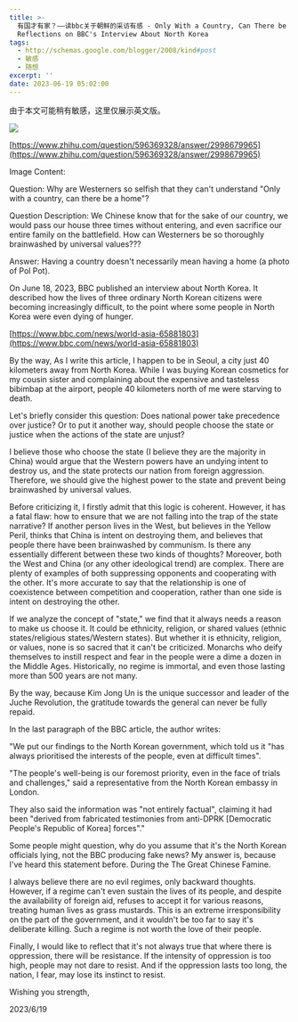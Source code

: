 ```yaml
---
title: >-
  有国才有家？——读bbc关于朝鲜的采访有感 - Only With a Country, Can There be a Home? —
  Reflections on BBC's Interview About North Korea
tags:
  - http://schemas.google.com/blogger/2008/kind#post
  - 敏感
  - 随想
excerpt: ''
date: 2023-06-19 05:02:00
---
```


<!-- more -->
由于本文可能稍有敏感，这里仅展示英文版。

  

[![](https://blogger.googleusercontent.com/img/a/AVvXsEhKrqhSl_iQ6KLkXUczo7SuuhH6SCZpgoQeiqN_GA6UW-RrPMna0w-8jYdkGsTMozJDLzBeZ1IvxSRa_fb8gS1aUo8vWOBzVobLx88yyBPc3Q2xGrju5vPA57_kujPCx5oxSgBfEVHimOah-Rg2fdQp60PaSTewQJii-XYq2MOqTHkE6Bm8JPpMGPk16zc=w552-h640)](https://blogger.googleusercontent.com/img/a/AVvXsEhKrqhSl_iQ6KLkXUczo7SuuhH6SCZpgoQeiqN_GA6UW-RrPMna0w-8jYdkGsTMozJDLzBeZ1IvxSRa_fb8gS1aUo8vWOBzVobLx88yyBPc3Q2xGrju5vPA57_kujPCx5oxSgBfEVHimOah-Rg2fdQp60PaSTewQJii-XYq2MOqTHkE6Bm8JPpMGPk16zc)

  
[https://www.zhihu.com/question/596369328/answer/2998679965](https://www.zhihu.com/question/596369328/answer/2998679965)

  

Image Content:

Question: Why are Westerners so selfish that they can't understand "Only with a country, can there be a home"?

Question Description: We Chinese know that for the sake of our country, we would pass our house three times without entering, and even sacrifice our entire family on the battlefield. How can Westerners be so thoroughly brainwashed by universal values???

Answer: Having a country doesn't necessarily mean having a home (a photo of Pol Pot).

  

On June 18, 2023, BBC published an interview about North Korea. It described how the lives of three ordinary North Korean citizens were becoming increasingly difficult, to the point where some people in North Korea were even dying of hunger.

 [https://www.bbc.com/news/world-asia-65881803](https://www.bbc.com/news/world-asia-65881803)

  

By the way, As I write this article, I happen to be in Seoul, a city just 40 kilometers away from North Korea. While I was buying Korean cosmetics for my cousin sister and complaining about the expensive and tasteless bibimbap at the airport, people 40 kilometers north of me were starving to death.

  

Let's briefly consider this question: Does national power take precedence over justice? Or to put it another way, should people choose the state or justice when the actions of the state are unjust?

  

I believe those who choose the state (I believe they are the majority in China) would argue that the Western powers have an undying intent to destroy us, and the state protects our nation from foreign aggression. Therefore, we should give the highest power to the state and prevent being brainwashed by universal values.

  

Before criticizing it, I firstly admit that this logic is coherent. However, it has a fatal flaw: how to ensure that we are not falling into the trap of the state narrative? If another person lives in the West, but believes in the Yellow Peril, thinks that China is intent on destroying them, and believes that people there have been brainwashed by communism. Is there any essentially different between these two kinds of thoughts? Moreover, both the West and China (or any other ideological trend) are complex. There are plenty of examples of both suppressing opponents and cooperating with the other. It's more accurate to say that the relationship is one of coexistence between competition and cooperation, rather than one side is intent on destroying the other.

  

If we analyze the concept of "state," we find that it always needs a reason to make us choose it. It could be ethnicity, religion, or shared values (ethnic states/religious states/Western states). But whether it is ethnicity, religion, or values, none is so sacred that it can't be criticized. Monarchs who deify themselves to instill respect and fear in the people were a dime a dozen in the Middle Ages. Historically, no regime is immortal, and even those lasting more than 500 years are not many.

  

By the way, because Kim Jong Un is the unique successor and leader of the Juche Revolution, the gratitude towards the general can never be fully repaid.

  

In the last paragraph of the BBC article, the author writes:

"We put our findings to the North Korean government, which told us it "has always prioritised the interests of the people, even at difficult times".

"The people's well-being is our foremost priority, even in the face of trials and challenges," said a representative from the North Korean embassy in London.

They also said the information was "not entirely factual", claiming it had been "derived from fabricated testimonies from anti-DPRK \[Democratic People's Republic of Korea\] forces"."

  

Some people might question, why do you assume that it's the North Korean officials lying, not the BBC producing fake news? My answer is, because I've heard this statement before. During the The Great Chinese Famine.

  

I always believe there are no evil regimes, only backward thoughts. However, if a regime can't even sustain the lives of its people, and despite the availability of foreign aid, refuses to accept it for various reasons, treating human lives as grass mustards. This is an extreme irresponsibility on the part of the government, and it wouldn't be too far to say it's deliberate killing. Such a regime is not worth the love of their people.

  

Finally, I would like to reflect that it's not always true that where there is oppression, there will be resistance. If the intensity of oppression is too high, people may not dare to resist. And if the oppression lasts too long, the nation, I fear, may lose its instinct to resist.

  

Wishing you strength,

  

2023/6/19